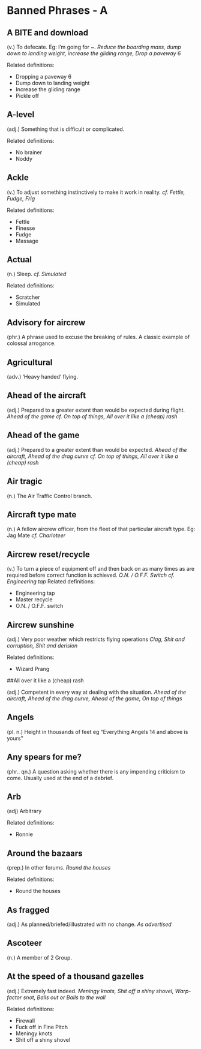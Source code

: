 # Banned Phrases - A

## A BITE and download

(v.) To defecate. Eg: I’m going for ~. _Reduce the boarding mass, dump down to landing weight, increase the gliding range, Drop a paveway 6_

Related definitions:
- Dropping a paveway 6
- Dump down to landing weight
- Increase the gliding range
- Pickle off


## A-level

(adj.) Something that is difficult or complicated.

Related definitions:
- No brainer
- Noddy


## Ackle

(v.) To adjust something instinctively to make it work in reality. _cf. Fettle, Fudge, Frig_

Related definitions:

- Fettle
- Finesse
- Fudge
- Massage
     
## Actual

(n.) Sleep. _cf. Simulated_

Related definitions:
- Scratcher
- Simulated


## Advisory for aircrew

(phr.) A phrase used to excuse the breaking of rules. A classic example of colossal arrogance.

## Agricultural

(adv.) ‘Heavy handed’ flying.

## Ahead of the aircraft

(adj.) Prepared to a greater extent than would be expected during flight. _Ahead of the game cf. On top of things, All over it like a (cheap) rash_


## Ahead of the game

(adj.) Prepared to a greater extent than would be expected. _Ahead of the aircraft, Ahead of the drag curve cf. On top of things, All over it like a (cheap) rash_


## Air tragic

(n.) The Air Traffic Control branch.


## Aircraft type mate

(n.) A fellow aircrew officer, from the fleet of that particular aircraft type. Eg: Jag Mate _cf. Charioteer_

## Aircrew reset/recycle

(v.) To turn a piece of equipment off and then back on as many times as are required before correct function is achieved. _O.N. / O.F.F. Switch cf. Engineering tap_
Related definitions:

- Engineering tap
- Master recycle
- O.N. / O.F.F. switch

## Aircrew sunshine

(adj.) Very poor weather which restricts flying operations _Clag, Shit and corruption, Shit and derision_

Related definitions:

- Wizard Prang

##All over it like a (cheap) rash

(adj.) Competent in every way at dealing with the situation. _Ahead of the aircraft, Ahead of the drag curve, Ahead of the game, On top of things_


## Angels

(pl. n.) Height in thousands of feet eg “Everything Angels 14 and above is yours”


## Any spears for me?

(phr.. qn.) A question asking whether there is any impending criticism to come. Usually used at the end of a debrief.

## Arb

(adj) Arbitrary

Related definitions:

- Ronnie

## Around the bazaars

(prep.) In other forums. _Round the houses_

Related definitions:

- Round the houses

## As fragged

(adj.) As planned/briefed/illustrated with no change. _As advertised_


## Ascoteer

(n.) A member of 2 Group.

## At the speed of a thousand gazelles

(adj.) Extremely fast indeed. _Meningy knots, Shit off a shiny shovel, Warp-factor snot, Balls out or Balls to the wall_

Related definitions:

- Firewall
- Fuck off in Fine Pitch
- Meningy knots
- Shit off a shiny shovel



